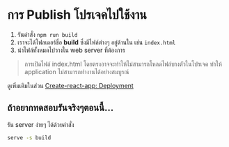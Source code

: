
# การ Publish โปรเจคไปใช้งาน 

1. รันคำสั่ง `npm run build` 
2. เราจะได้โฟลเดอร์ชื่อ **build** ซึ่งมีไฟล์ต่างๆ อยู่ด้านใน เช่น `index.html`
3. นำไฟล์ทั้งหมดไปวางใน web server ที่ต้องการ

> การเปิดไฟล์ index.html โดยตรงอาจจะทำให้ไม่สามารถโหลดไฟล์บางตัวในโปรเจค ทำให้ application ไม่สามารถทำงานได้อย่างสมบูรณ์ 

ดูเพิ่มเติมในส่วน [Create-react-app: Deployment](https://create-react-app.dev/docs/deployment/)

## ถ้าอยากทดสอบรันจริงๆตอนนี้...

รัน server ง่ายๆ ได้ด้วยคำสั่ง 

```bash
serve -s build
```
